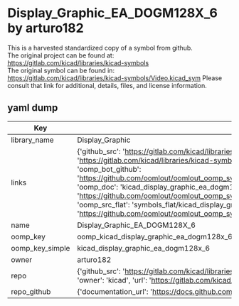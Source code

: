 # Display_Graphic_EA_DOGM128X_6 by arturo182  
This is a harvested standardized copy of a symbol from github.  
The original project can be found at:  
https://gitlab.com/kicad/libraries/kicad-symbols  
The original symbol can be found in:
https://gitlab.com/kicad/libraries/kicad-symbols/Video.kicad_sym
Please consult that link for additional, details, files, and license information.  
## yaml dump  
| Key | Value |  
| --- | --- |  
| library_name | Display_Graphic |  
| links | {'github_src': 'https://gitlab.com/kicad/libraries/kicad-symbols/Video.kicad_sym', 'github_src_repo': 'https://gitlab.com/kicad/libraries/kicad-symbols', 'oomp_bot': 'kicad_display_graphic_ea_dogm128x_6/working', 'oomp_bot_github': 'https://github.com/oomlout/oomlout_oomp_symbol_bot/tree/main/kicad_display_graphic_ea_dogm128x_6/working', 'oomp_doc': 'kicad_display_graphic_ea_dogm128x_6/working', 'oomp_doc_github': 'https://github.com/oomlout/oomlout_oomp_symbol_doc/tree/main/kicad_display_graphic_ea_dogm128x_6/working', 'oomp_src_flat': 'symbols_flat/kicad_display_graphic_ea_dogm128x_6/working', 'oomp_src_flat_github': 'https://github.com/oomlout/oomlout_oomp_symbol_src/tree/main/kicad_display_graphic_ea_dogm128x_6/working'} |  
| name | Display_Graphic_EA_DOGM128X_6 |  
| oomp_key | oomp_kicad_display_graphic_ea_dogm128x_6 |  
| oomp_key_simple | kicad_display_graphic_ea_dogm128x_6 |  
| owner | arturo182 |  
| repo | {'github_src': 'https://gitlab.com/kicad/libraries/kicad-symbols/Video.kicad_sym', 'name': 'libraries/kicad-symbols', 'owner': 'kicad', 'url': 'https://gitlab.com/kicad/libraries/kicad-symbols'} |  
| repo_github | {'documentation_url': 'https://docs.github.com/rest/repos/repos#get-a-repository', 'message': 'Not Found'} |  

